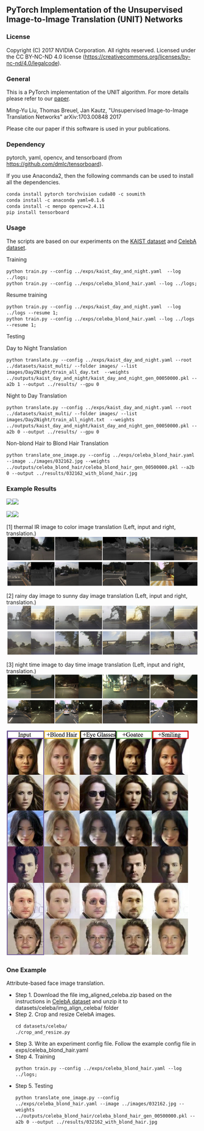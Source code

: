 ## PyTorch Implementation of the Unsupervised Image-to-Image Translation  (UNIT) Networks

### License

Copyright (C) 2017 NVIDIA Corporation.  All rights reserved.
Licensed under the CC BY-NC-ND 4.0 license (https://creativecommons.org/licenses/by-nc-nd/4.0/legalcode). 


### General
This is a PyTorch implementation of the UNIT algorithm. 
For more details please refer to our [paper](https://arxiv.org/abs/1703.00848).

Ming-Yu Liu, Thomas Breuel, Jan Kautz, "Unsupervised Image-to-Image Translation Networks" arXiv:1703.00848 2017

Please cite our paper if this software is used in your publications.

### Dependency
pytorch, yaml, opencv, and tensorboard (from https://github.com/dmlc/tensorboard).

If you use Anaconda2, then the following commands can be used to install all the dependencies.

```
conda install pytorch torchvision cuda80 -c soumith
conda install -c anaconda yaml=0.1.6
conda install -c menpo opencv=2.4.11
pip install tensorboard
```

### Usage

The scripts are based on our experiments on the [KAIST dataset](https://sites.google.com/site/pedestrianbenchmark/) and [CelebA dataset](http://mmlab.ie.cuhk.edu.hk/projects/CelebA.html).

Training
```
python train.py --config ../exps/kaist_day_and_night.yaml  --log ../logs;
python train.py --config ../exps/celeba_blond_hair.yaml --log ../logs;
```
Resume training
 ```
python train.py --config ../exps/kaist_day_and_night.yaml  --log ../logs --resume 1;
python train.py --config ../exps/celeba_blond_hair.yaml --log ../logs --resume 1;
```
Testing 

Day to Night Translation

```
python translate.py --config ../exps/kaist_day_and_night.yaml --root ../datasets/kaist_multi/ --folder images/ --list images/Day2Night/train_all_day.txt  --weights ../outputs/kaist_day_and_night/kaist_day_and_night_gen_00050000.pkl --a2b 1 --output ../results/ --gpu 0
```

Night to Day Translation

```
python translate.py --config ../exps/kaist_day_and_night.yaml --root ../datasets/kaist_multi/ --folder images/ --list images/Day2Night/train_all_night.txt  --weights ../outputs/kaist_day_and_night/kaist_day_and_night_gen_00050000.pkl --a2b 0 --output ../results/ --gpu 0
```

Non-blond Hair to Blond Hair Translation

```
python translate_one_image.py --config ../exps/celeba_blond_hair.yaml --image ../images/032162.jpg --weights ../outputs/celeba_blond_hair/celeba_blond_hair_gen_00500000.pkl --a2b 0 --output ../results/032162_with_blond_hair.jpg
```

### Example Results

![](./docs/Fog2Summer_SEQS-02-Stereo_Left-Omni_B.gif)![](./docs/Fog2Summer_SEQS-02-Stereo_Left-Omni_F.gif)

![](./docs/Fog2Summer_SEQS-02-Stereo_Left-Omni_L.gif)![](./docs/Fog2Summer_SEQS-02-Stereo_Left-Omni_R.gif)

[1] thermal IR image to color image translation (Left, input and right, translation.)
![](./docs/ir2vis.jpg)
![](./docs/vis2ir.jpg)

[2] rainy day image to sunny day image translation (Left, input and right, translation.)
![](./docs/rain2sunny.jpg)
![](./docs/sunny2rain.jpg)

[3] night time image to day time image translation (Left, input and right, translation.)
![](./docs/night2day.jpg)
![](./docs/day2night.jpg)

![](./docs/face_visualization.jpg)

### One Example

Attribute-based face image translation.

- Step 1. Download the file img_aligned_celeba.zip based on the instructions in [CelebA dataset](http://mmlab.ie.cuhk.edu.hk/projects/CelebA.html) and unzip it to datasets/celeba/img_align_celeba/ folder
- Step 2. Crop and resize CelebA images.
    ```
    cd datasets/celeba/
    ./crop_and_resize.py
    ```
- Step 3. Write an experiment config file. Follow the example config file in exps/celeba_blond_hair.yaml
- Step 4. Training
    ```
    python train.py --config ../exps/celeba_blond_hair.yaml --log ../logs;
    ```
- Step 5. Testing
    ```
    python translate_one_image.py --config ../exps/celeba_blond_hair.yaml --image ../images/032162.jpg --weights ../outputs/celeba_blond_hair/celeba_blond_hair_gen_00500000.pkl --a2b 0 --output ../results/032162_with_blond_hair.jpg
    ```